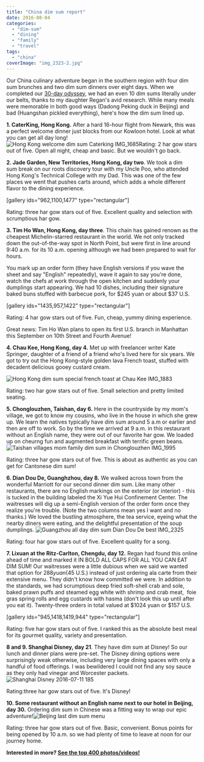 ```yaml
---
title: "China dim sum report"
date: 2016-08-04
categories: 
  - "dim-sum"
  - "dining"
  - "family"
  - "travel"
tags: 
  - "china"
coverImage: "img_2323-2.jpg"
---
```


Our China culinary adventure began in the southern region with four dim sum brunches and two dim sum dinners over eight days. When we completed our [30-day odyssey](https://meimeikirk.wordpress.com/2016/08/04/top-10-china-highlights/), we had an even 10 dim sums literally under our belts, thanks to my daughter Regan's avid research. While many meals were memorable in both good ways (Dadong Peking duck in Beijing) and bad (Huangshan pickled everything), here's how the dim sum lined up.<!--more-->

**1\. CaterKing, Hong Kong.** After a hard 16-hour flight from Newark, this was a perfect welcome dinner just blocks from our Kowloon hotel. Look at what you can get all day long!![Hong Kong welcome dim sum Caterking IMG_1685](images/hong-kong-welcome-dim-sum-caterking-img_1685.jpg)Rating: 2 har gow stars out of five. Open all night, cheap and basic. But we wouldn't go back.

**2\. Jade Garden, New Territories, Hong Kong, day two**. We took a dim sum break on our roots discovery tour with my Uncle Poo, who attended Hong Kong's Technical College with my Dad. This was one of the few places we went that pushes carts around, which adds a whole different flavor to the dining experience.

\[gallery ids="962,1100,1477" type="rectangular"\]

Rating: three har gow stars out of five. Excellent quality and selection with scrumptious har gow.

**3\. Tim Ho Wan, Hong Kong, day three**. This chain has gained renown as the cheapest Michelin-starred restaurant in the world. We not only tracked down the out-of-the-way spot in North Point, but were first in line around 9:40 a.m. for its 10 a.m. opening although we had been prepared to wait for hours.

You mark up an order form (they have English versions if you wave the sheet and say "English" repeatedly), wave it again to say you're done, watch the chefs at work through the open kitchen and suddenly your dumplings start appearing. We had 10 dishes, including their signature baked buns stuffed with barbecue pork, for $245 yuan or about $37 U.S.

\[gallery ids="1435,957,1422" type="rectangular"\]

Rating: 4 har gow stars out of five. Fun, cheap, yummy dining experience.

Great news: Tim Ho Wan plans to open its first U.S. branch in Manhattan this September on 10th Street and Fourth Avenue!

**4\. Chau Kee, Hong Kong, day 4.** Met up with freelancer writer Kate Springer, daughter of a friend of a friend who's lived here for six years. We got to try out the Hong Kong-style golden lava French toast, stuffed with decadent delicious gooey custard cream.

![Hong Kong dim sum special french toast at Chau Kee IMG_1883](images/hong-kong-dim-sum-special-french-toast-at-chau-kee-img_1883.jpg)

Rating: two har gow stars out of five. Small selection and pretty limited seating.

**5\. Chonglouzhen, Taishan, day 6.** Here in the countryside by my mom's village, we got to know my cousins, who live in the house in which she grew up. We learn the natives typically have dim sum around 5 a.m or earlier and then are off to work. So by the time we arrived at 9 a.m. in this restaurant without an English name, they were out of our favorite har gow. We loaded up on cheurng fun and augmented breakfast with terrific green beans.![Taishan villages mom family dim sum in Chonglouzhen IMG_1995](images/taishan-villages-mom-family-dim-sum-in-chonglouzhen-img_1995.jpg)

Rating: three har gow stars out of five. This is about as authentic as you can get for Cantonese dim sum!

**6\. Dian Dou De, Guanghzhou, day 8.** We walked across town from the wonderful Marriott for our second dinner dim sum. Like many other restaurants, there are no English markings on the exterior (or interior) - this is tucked in the building labeled the Xi Yue Hui Confinement Center. The waitresses will dig up a semi-English version of the order form once they realize you're trouble. (Note the two columns mean yes I want and no thanks.) We loved the bustling atmosphere, the tea service, eyeing what the nearby diners were eating, and the delightful presentation of the soup dumplings. ![Guangzhou all day dim sum Dian Dou De best IMG_2325](images/guangzhou-all-day-dim-sum-dian-dou-de-best-img_2325.jpg)

Rating: four har gow stars out of five. Excellent quality for a song.

**7\. Lixuan at the Ritz-Carlton, Chengdu, day 12.** Regan had found this online ahead of time and marked it IN BOLD ALL CAPS FOR ALL YOU CAN EAT DIM SUM! Our waitresses were a little dubious when we said we wanted that option for $288 yuan ($45 U.S.) instead of just ordering ala carte from their extensive menu. They didn't know how committed we were. In addition to the standards, we had scrumptious deep fried soft-shell crab and sole, baked prawn puffs and steamed egg white with shrimp and crab meat,  foie gras spring rolls and egg custards with hasma (don't look this up until after you eat it). Twenty-three orders in total valued at $1024 yuan or $157 U.S.

\[gallery ids="945,1418,1419,944" type="rectangular"\]

Rating: five har gow stars out of five. I ranked this as the absolute best meal for its gourmet quality, variety and presentation.

**8 and 9. Shanghai Disney, day 21**. They have dim sum at Disney! So our lunch and dinner plans were pre-set. The Disney dining options were surprisingly weak otherwise, including very large dining spaces with only a handful of food offerings. I was bewildered I could not find any soy sauce as they only had vinegar and Worcester packets.  ![Shanghai Disney 2016-07-11 185](images/shanghai-disney-2016-07-11-1851.jpg)

Rating:three har gow stars out of five. It's Disney!

**10\. Some restaurant without an English name next to our hotel in Beijing, day 30.** Ordering dim sum in Chinese was a fitting way to wrap our epic adventure!![Beijing last dim sum menu](images/beijing-last-dim-sum-menu.jpg)

Rating: three har gow stars out of five. Basic, convenient. Bonus points for being opened by 10 a.m. so we had plenty of time to leave at noon for our journey home.

**Interested in more? [See the top 400 photos/videos!](https://goo.gl/photos/KjySn7esFwiBmfnZ7)**
